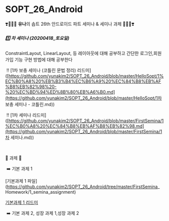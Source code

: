 # SOPT_26_Android

❣️👩🏻‍🦰 **유나**의 솝트 26th 안드로이드 파트 세미나 & 세미나 과제 👨🏻‍🦰❣️



##### 1️⃣ 차 세미나 (20200418_토요일) 

ConstraintLayout, LinearLayout, 등 레이아웃에 대해 공부하고 간단한 로그인,회원가입 기능 구현 방법에 대해 공부한다

​	‼️ [1차 보충 세미나 (코틀린 문법 정리) 리드미]([https://github.com/yunakim2/SOPT_26_Android/blob/master/HelloSopt/1%EC%B0%A8%20%EB%B3%B4%EC%B6%A9%20%EC%84%B8%EB%AF%B8%EB%82%98%20-%20%EC%BD%94%ED%8B%80%EB%A6%B0.md](https://github.com/yunakim2/SOPT_26_Android/blob/master/HelloSopt/1차 보충 세미나 - 코틀린.md))

​	‼️ [1차 세미나 리드미]([https://github.com/yunakim2/SOPT_26_Android/blob/master/FirstSemina/1%EC%B0%A8%20%EC%84%B8%EB%AF%B8%EB%82%98.md](https://github.com/yunakim2/SOPT_26_Android/blob/master/FirstSemina/1차 세미나.md))

​	

📝 과제 📝

​	➡️ 기본 과제 1 

[기본과제 1 파일](https://github.com/yunakim2/SOPT_26_Android/tree/master/FirstSemina_ Homework/1_semina_assignment)

[기본과제 1 리드미]()

​	➡️ 기본 과제 2, 성장 과제 1,성장 과제 2